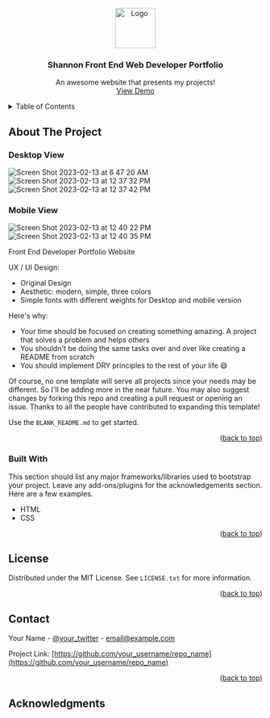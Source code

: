 
<!-- PROJECT LOGO -->
<br />
<div align="center">
  <a href="https://shannon-mettry.vercel.app/">
    <img src="images/logo.png" alt="Logo" width="80" height="80">
  </a>

  <h3 align="center">Shannon Front End Web Developer Portfolio</h3>

  <p align="center">
    An awesome website that presents my projects!
    <br />
    <a href="https://shannon-mettry.vercel.app/">View Demo</a>
  </p>
</div>



<!-- TABLE OF CONTENTS -->
<details>
  <summary>Table of Contents</summary>
  <ol>
    <li>
      <a href="#about-the-project">About The Project</a>
      <ul>
        <li><a href="#built-with">Built With</a></li>
      </ul>
    </li>
    <li>
      <a href="#getting-started">Getting Started</a>
      <ul>
        <li><a href="#prerequisites">Prerequisites</a></li>
        <li><a href="#installation">Installation</a></li>
      </ul>
    </li>
    <li><a href="#usage">Usage</a></li>
    <li><a href="#roadmap">Roadmap</a></li>
    <li><a href="#contributing">Contributing</a></li>
    <li><a href="#license">License</a></li>
    <li><a href="#contact">Contact</a></li>
    <li><a href="#acknowledgments">Acknowledgments</a></li>
  </ol>
</details>



<!-- ABOUT THE PROJECT -->
## About The Project
<h3>Desktop View</h3>

![Screen Shot 2023-02-13 at 6 47 20 AM](https://user-images.githubusercontent.com/61018008/218410335-1bbed8f6-26ab-453c-bc76-0f290d0a8af4.png)
![Screen Shot 2023-02-13 at 12 37 32 PM](https://user-images.githubusercontent.com/61018008/218448241-d21ad0fa-c2aa-492f-8436-369d57acf95a.png)
![Screen Shot 2023-02-13 at 12 37 42 PM](https://user-images.githubusercontent.com/61018008/218448257-1d51d03c-7ed2-46da-81a0-41e68f03b3df.png)

<h3>Mobile View</h3>

![Screen Shot 2023-02-13 at 12 40 22 PM](https://user-images.githubusercontent.com/61018008/218448969-6c0d0236-7a04-4ef7-9190-96c5a6960196.png)
![Screen Shot 2023-02-13 at 12 40 35 PM](https://user-images.githubusercontent.com/61018008/218448986-562ade3c-016f-48e8-84b7-848d54e350a4.png)


Front End Developer Portfolio Website

UX / UI Design:
* Original Design
* Aesthetic: modern, simple, three colors
* Simple fonts with different weights for Desktop and mobile version

Here's why:
* Your time should be focused on creating something amazing. A project that solves a problem and helps others
* You shouldn't be doing the same tasks over and over like creating a README from scratch
* You should implement DRY principles to the rest of your life :smile:

Of course, no one template will serve all projects since your needs may be different. So I'll be adding more in the near future. You may also suggest changes by forking this repo and creating a pull request or opening an issue. Thanks to all the people have contributed to expanding this template!

Use the `BLANK_README.md` to get started.

<p align="right">(<a href="#readme-top">back to top</a>)</p>



### Built With

This section should list any major frameworks/libraries used to bootstrap your project. Leave any add-ons/plugins for the acknowledgements section. Here are a few examples.

* HTML
* CSS

<p align="right">(<a href="#readme-top">back to top</a>)</p>






<!-- LICENSE -->
## License

Distributed under the MIT License. See `LICENSE.txt` for more information.

<p align="right">(<a href="#readme-top">back to top</a>)</p>



<!-- CONTACT -->
## Contact

Your Name - [@your_twitter](https://twitter.com/your_username) - email@example.com

Project Link: [https://github.com/your_username/repo_name](https://github.com/your_username/repo_name)

<p align="right">(<a href="#readme-top">back to top</a>)</p>



<!-- ACKNOWLEDGMENTS -->
## Acknowledgments





